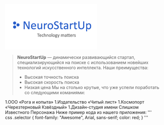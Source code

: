 
![logo](/logo.png)


>**NeuroStartUp** — динамически развивающийся стартап, специализирующийся на поиске с использованием новейших технологий искусственного интеллекта. Наши преимущества:
>* Высокая точность поиска
>* Высокая скорость поиска
>* Низкая цена
Мы на столько крутые, что уже успели поработать со следующими команиями:

1.ООО «Рога и копыта»
1.Издательство «Читый лист»
1.Космопорт «Черезтерновый Кзвёздный»
1.Дизайн-студия имени Слишком Известного Персонажа
Ниже пример кода из нашего приложения:
''' css
.selector {
  font-family: "Awesome", Arial, sans-serif;
  color: red;
}
'''
